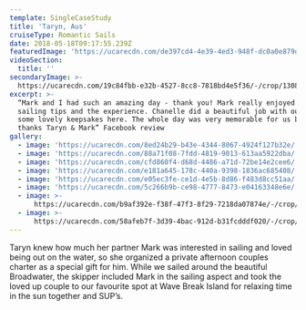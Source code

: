 ```yaml
---
template: SingleCaseStudy
title: 'Taryn, Aus'
cruiseType: Romantic Sails
date: 2018-05-18T09:17:55.239Z
featuredImage: 'https://ucarecdn.com/de397cd4-4e39-4ed3-948f-dc0a0e879de7/'
videoSection:
  title: ''
secondaryImage: >-
  https://ucarecdn.com/19c84fbb-e32b-4527-8cc8-7818bd4e5f36/-/crop/1308x1041/253,0/-/preview/
excerpt: >-
  “Mark and I had such an amazing day - thank you! Mark really enjoyed Steve’s
  sailing tips and the experience. Chanelle did a beautiful job with our photos,
  some lovely keepsakes here. The whole day was very memorable for us both. Many
  thanks Taryn & Mark” Facebook review
gallery:
  - image: 'https://ucarecdn.com/8ed24b29-b43e-4344-8067-4924f127b32e/'
  - image: 'https://ucarecdn.com/88a71f08-7fdd-4819-9013-613aa5922dba/'
  - image: 'https://ucarecdn.com/cfd860f4-d68d-4486-a71d-72be14e2cee6/'
  - image: 'https://ucarecdn.com/e181a645-178c-440a-9398-1836ac685408/'
  - image: 'https://ucarecdn.com/e05ec3fe-ce1d-4e5b-8d86-f483d8cc51aa/'
  - image: 'https://ucarecdn.com/5c266b9b-ce98-4777-8473-e04163348e6e/'
  - image: >-
      https://ucarecdn.com/b9af392e-f38f-47f3-8f29-7218da07874e/-/crop/766x728/0,0/-/preview/
  - image: >-
      https://ucarecdn.com/58afeb7f-3d39-4bac-912d-b31fcdddf020/-/crop/1080x1081/0,100/-/preview/
---
```

Taryn knew how much her partner Mark was interested in sailing and loved being out on the water, so she organized a private afternoon couples charter as a special gift for him. While we sailed around the beautiful Broadwater, the skipper included Mark in the sailing aspect and took the loved up couple to our favourite spot at Wave Break Island for relaxing time in the sun together and SUP’s.
